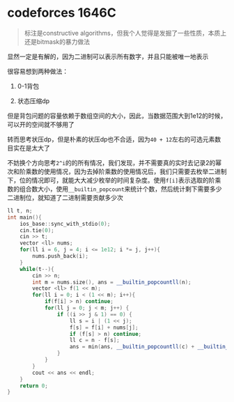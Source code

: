 # codeforces 1646C

> 标注是constructive algorithms，但我个人觉得是发掘了一些性质，本质上还是bitmask的暴力做法

显然一定是有解的，因为二进制可以表示所有数字，并且只能被唯一地表示

很容易想到两种做法：

1. 0-1背包

2. 状态压缩dp

但是背包问题的容量依赖于数组空间的大小，因此，当数据范围大到1e12的时候，可以开的空间就不够用了

转而思考状压dp，但是朴素的状压dp也不合适，因为`40 + 12`左右的可选元素数目实在是太大了

不妨换个方向思考`2^i`的的所有情况，我们发现，并不需要真的实时去记录2的幂次和阶乘数的使用情况，因为去掉阶乘数的使用情况后，我们只需要去枚举二进制下，位的情况即可，就能大大减少枚举的时间复杂度。使用`f[i]`表示选取的阶乘数的组合数大小，使用`__builtin_popcount`来统计个数，然后统计剩下需要多少二进制位，就知道了二进制需要贡献多少次

```cpp
ll t, n;
int main(){
    ios_base::sync_with_stdio(0);
    cin.tie(0);
    cin >> t;
    vector <ll> nums;
    for(ll i = 6, j = 4; i <= 1e12; i *= j, j++){
        nums.push_back(i);
    }
    while(t--){
        cin >> n;
        int m = nums.size(), ans = __builtin_popcountll(n);
        vector <ll> f(1 << m);
        for(ll i = 0; i < (1 << m); i++){
            if(f[i] > n) continue;
            for(ll j = 0; j < m; j++) {
                if ((i >> j & 1) == 0) {
                    ll s = i | (1 << j);
                    f[s] = f[i] + nums[j];
                    if (f[s] > n) continue;
                    ll c = n - f[s];
                    ans = min(ans, __builtin_popcountll(c) + __builtin_popcountll(s));
                }
            }
        }
        cout << ans << endl;
    }
    return 0;
}
```
